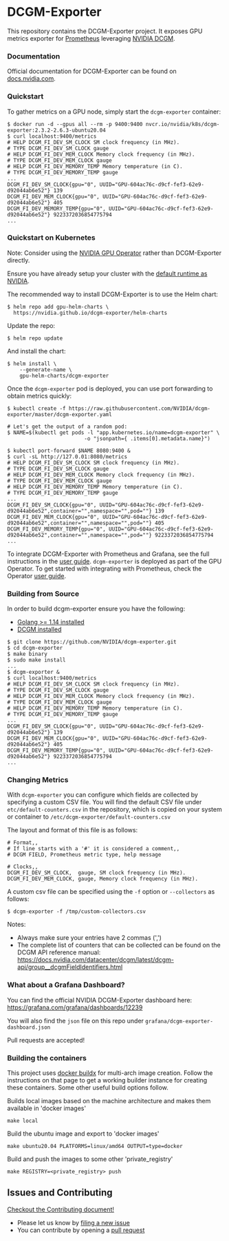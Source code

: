 # DCGM-Exporter

This repository contains the DCGM-Exporter project. It exposes GPU metrics exporter for [Prometheus](https://prometheus.io/) leveraging [NVIDIA DCGM](https://developer.nvidia.com/dcgm).

### Documentation

Official documentation for DCGM-Exporter can be found on [docs.nvidia.com](https://docs.nvidia.com/datacenter/cloud-native/gpu-telemetry/dcgm-exporter.html).

### Quickstart

To gather metrics on a GPU node, simply start the `dcgm-exporter` container:
```
$ docker run -d --gpus all --rm -p 9400:9400 nvcr.io/nvidia/k8s/dcgm-exporter:2.3.2-2.6.3-ubuntu20.04
$ curl localhost:9400/metrics
# HELP DCGM_FI_DEV_SM_CLOCK SM clock frequency (in MHz).
# TYPE DCGM_FI_DEV_SM_CLOCK gauge
# HELP DCGM_FI_DEV_MEM_CLOCK Memory clock frequency (in MHz).
# TYPE DCGM_FI_DEV_MEM_CLOCK gauge
# HELP DCGM_FI_DEV_MEMORY_TEMP Memory temperature (in C).
# TYPE DCGM_FI_DEV_MEMORY_TEMP gauge
...
DCGM_FI_DEV_SM_CLOCK{gpu="0", UUID="GPU-604ac76c-d9cf-fef3-62e9-d92044ab6e52"} 139
DCGM_FI_DEV_MEM_CLOCK{gpu="0", UUID="GPU-604ac76c-d9cf-fef3-62e9-d92044ab6e52"} 405
DCGM_FI_DEV_MEMORY_TEMP{gpu="0", UUID="GPU-604ac76c-d9cf-fef3-62e9-d92044ab6e52"} 9223372036854775794
...
```

### Quickstart on Kubernetes

Note: Consider using the [NVIDIA GPU Operator](https://github.com/NVIDIA/gpu-operator) rather than DCGM-Exporter directly.

Ensure you have already setup your cluster with the [default runtime as NVIDIA](https://github.com/NVIDIA/nvidia-container-runtime#docker-engine-setup).

The recommended way to install DCGM-Exporter is to use the Helm chart: 
```
$ helm repo add gpu-helm-charts \
  https://nvidia.github.io/dcgm-exporter/helm-charts
```
Update the repo:
```
$ helm repo update
```
And install the chart:
```
$ helm install \ 
    --generate-name \ 
    gpu-helm-charts/dcgm-exporter
```

Once the `dcgm-exporter` pod is deployed, you can use port forwarding to obtain metrics quickly:


```
$ kubectl create -f https://raw.githubusercontent.com/NVIDIA/dcgm-exporter/master/dcgm-exporter.yaml

# Let's get the output of a random pod:
$ NAME=$(kubectl get pods -l "app.kubernetes.io/name=dcgm-exporter" \
                         -o "jsonpath={ .items[0].metadata.name}")

$ kubectl port-forward $NAME 8080:9400 &
$ curl -sL http://127.0.01:8080/metrics
# HELP DCGM_FI_DEV_SM_CLOCK SM clock frequency (in MHz).
# TYPE DCGM_FI_DEV_SM_CLOCK gauge
# HELP DCGM_FI_DEV_MEM_CLOCK Memory clock frequency (in MHz).
# TYPE DCGM_FI_DEV_MEM_CLOCK gauge
# HELP DCGM_FI_DEV_MEMORY_TEMP Memory temperature (in C).
# TYPE DCGM_FI_DEV_MEMORY_TEMP gauge
...
DCGM_FI_DEV_SM_CLOCK{gpu="0", UUID="GPU-604ac76c-d9cf-fef3-62e9-d92044ab6e52",container="",namespace="",pod=""} 139
DCGM_FI_DEV_MEM_CLOCK{gpu="0", UUID="GPU-604ac76c-d9cf-fef3-62e9-d92044ab6e52",container="",namespace="",pod=""} 405
DCGM_FI_DEV_MEMORY_TEMP{gpu="0", UUID="GPU-604ac76c-d9cf-fef3-62e9-d92044ab6e52",container="",namespace="",pod=""} 9223372036854775794
...

```
To integrate DCGM-Exporter with Prometheus and Grafana, see the full instructions in the [user guide](https://docs.nvidia.com/datacenter/cloud-native/kubernetes/dcgme2e.html#gpu-telemetry). 
`dcgm-exporter` is deployed as part of the GPU Operator. To get started with integrating with Prometheus, check the Operator [user guide](https://docs.nvidia.com/datacenter/cloud-native/gpu-operator/getting-started.html#gpu-telemetry).

### Building from Source

In order to build dcgm-exporter ensure you have the following:
- [Golang >= 1.14 installed](https://golang.org/)
- [DCGM installed](https://developer.nvidia.com/dcgm)

```
$ git clone https://github.com/NVIDIA/dcgm-exporter.git
$ cd dcgm-exporter
$ make binary
$ sudo make install
...
$ dcgm-exporter &
$ curl localhost:9400/metrics
# HELP DCGM_FI_DEV_SM_CLOCK SM clock frequency (in MHz).
# TYPE DCGM_FI_DEV_SM_CLOCK gauge
# HELP DCGM_FI_DEV_MEM_CLOCK Memory clock frequency (in MHz).
# TYPE DCGM_FI_DEV_MEM_CLOCK gauge
# HELP DCGM_FI_DEV_MEMORY_TEMP Memory temperature (in C).
# TYPE DCGM_FI_DEV_MEMORY_TEMP gauge
...
DCGM_FI_DEV_SM_CLOCK{gpu="0", UUID="GPU-604ac76c-d9cf-fef3-62e9-d92044ab6e52"} 139
DCGM_FI_DEV_MEM_CLOCK{gpu="0", UUID="GPU-604ac76c-d9cf-fef3-62e9-d92044ab6e52"} 405
DCGM_FI_DEV_MEMORY_TEMP{gpu="0", UUID="GPU-604ac76c-d9cf-fef3-62e9-d92044ab6e52"} 9223372036854775794
...
```

### Changing Metrics

With `dcgm-exporter` you can configure which fields are collected by specifying a custom CSV file.
You will find the default CSV file under `etc/default-counters.csv` in the repository, which is copied on your system or container to `/etc/dcgm-exporter/default-counters.csv`

The layout and format of this file is as follows:
```
# Format,,
# If line starts with a '#' it is considered a comment,,
# DCGM FIELD, Prometheus metric type, help message

# Clocks,,
DCGM_FI_DEV_SM_CLOCK,  gauge, SM clock frequency (in MHz).
DCGM_FI_DEV_MEM_CLOCK, gauge, Memory clock frequency (in MHz).
```

A custom csv file can be specified using the `-f` option or `--collectors` as follows:
```
$ dcgm-exporter -f /tmp/custom-collectors.csv
```

Notes:
- Always make sure your entries have 2 commas (',')
- The complete list of counters that can be collected can be found on the DCGM API reference manual: https://docs.nvidia.com/datacenter/dcgm/latest/dcgm-api/group__dcgmFieldIdentifiers.html

### What about a Grafana Dashboard?

You can find the official NVIDIA DCGM-Exporter dashboard here: https://grafana.com/grafana/dashboards/12239

You will also find the `json` file on this repo under `grafana/dcgm-exporter-dashboard.json`

Pull requests are accepted!


### Building the containers

This project uses [docker buildx](https://docs.docker.com/buildx/working-with-buildx/) for multi-arch image creation. Follow the instructions on that page to get a working builder instance for creating these containers. Some other useful build options follow.

Builds local images based on the machine architecture and makes them available in 'docker images'
```
make local
```

Build the ubuntu image and export to 'docker images'
```
make ubuntu20.04 PLATFORMS=linux/amd64 OUTPUT=type=docker
```

Build and push the images to some other 'private_registry'
```
make REGISTRY=<private_registry> push
```

## Issues and Contributing

[Checkout the Contributing document!](CONTRIBUTING.md)

* Please let us know by [filing a new issue](https://github.com/NVIDIA/dcgm-exporter/issues/new)
* You can contribute by opening a [pull request](https://github.com/NVIDIA/dcgm-exporter)
